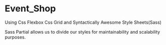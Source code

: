 # Event_Shop
Using Css Flexbox Css Grid and Syntactically Awesome Style Sheets(Sass)

Sass Partial allows us to divide our styles for maintainability and scalability purposes.